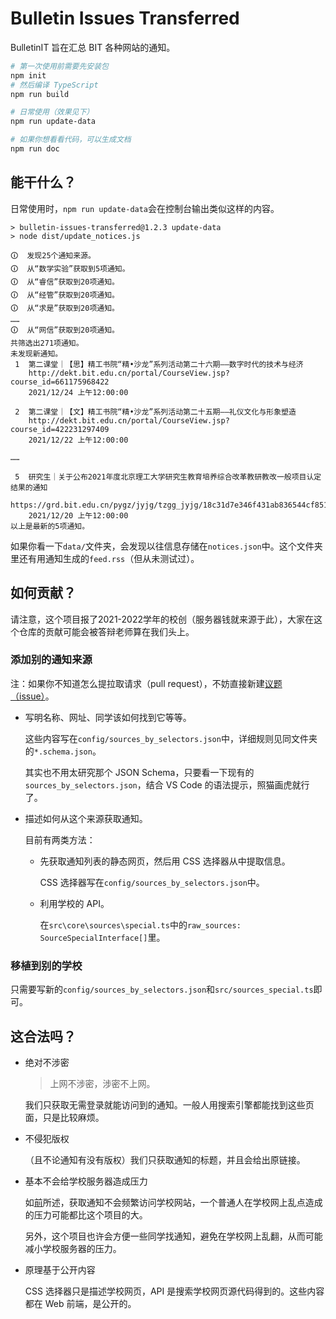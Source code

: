 # Bulletin Issues Transferred

BulletinIT 旨在汇总 BIT 各种网站的通知。

```powershell
# 第一次使用前需要先安装包
npm init
# 然后编译 TypeScript
npm run build

# 日常使用（效果见下）
npm run update-data

# 如果你想看看代码，可以生成文档
npm run doc
```

## 能干什么？

日常使用时，`npm run update-data`会在控制台输出类似这样的内容。

```
> bulletin-issues-transferred@1.2.3 update-data
> node dist/update_notices.js

🛈  发现25个通知来源。
🛈  从“数学实验”获取到5项通知。
🛈  从“睿信”获取到20项通知。
🛈  从“经管”获取到20项通知。
🛈  从“求是”获取到20项通知。
……
🛈  从“网信”获取到20项通知。
共筛选出271项通知。
未发现新通知。
 1  第二课堂｜【思】精工书院“精•沙龙”系列活动第二十六期——数字时代的技术与经济
    http://dekt.bit.edu.cn/portal/CourseView.jsp?course_id=661175968422
    2021/12/24 上午12:00:00

 2  第二课堂｜【文】精工书院“精•沙龙”系列活动第二十五期——礼仪文化与形象塑造
    http://dekt.bit.edu.cn/portal/CourseView.jsp?course_id=422231297409
    2021/12/22 上午12:00:00

……

 5  研究生｜关于公布2021年度北京理工大学研究生教育培养综合改革教研教改一般项目认定结果的通知
    https://grd.bit.edu.cn/pygz/jyjg/tzgg_jyjg/18c31d7e346f431ab836544cf8510e51.htm
    2021/12/20 上午12:00:00
以上是最新的5项通知。
```

如果你看一下`data/`文件夹，会发现以往信息存储在`notices.json`中。这个文件夹里还有用通知生成的`feed.rss`（但从未测试过）。

## 如何贡献？

请注意，这个项目报了2021-2022学年的校创（服务器钱就来源于此），大家在这个仓库的贡献可能会被答辩老师算在我们头上。

### 添加别的通知来源

注：如果你不知道怎么提拉取请求（pull request），不妨直接新建[议题（issue）](https://github.com/YDX-2147483647/bulletin-issues-transferred/issues/new/choose)。

-   写明名称、网址、同学该如何找到它等等。

    这些内容写在`config/sources_by_selectors.json`中，详细规则见同文件夹的`*.schema.json`。

    其实也不用太研究那个 JSON Schema，只要看一下现有的`sources_by_selectors.json`，结合 VS Code 的语法提示，照猫画虎就行了。

-   描述如何从这个来源获取通知。

    目前有两类方法：

    -   先获取通知列表的静态网页，然后用 CSS 选择器从中提取信息。

        CSS 选择器写在`config/sources_by_selectors.json`中。

    -   利用学校的 API。

        在`src\core\sources\special.ts`中的`raw_sources: SourceSpecialInterface[]`里。

### 移植到别的学校

只需要写新的`config/sources_by_selectors.json`和`src/sources_special.ts`即可。

## 这合法吗？

-   绝对不涉密

    > 上网不涉密，涉密不上网。

    我们只获取无需登录就能访问到的通知。一般人用搜索引擎都能找到这些页面，只是比较麻烦。

-   不侵犯版权

    （且不论通知有没有版权）我们只获取通知的标题，并且会给出原链接。

-   基本不会给学校服务器造成压力

    如[前](#添加别的通知来源)所述，获取通知不会频繁访问学校网站，一个普通人在学校网上乱点造成的压力可能都比这个项目的大。

    另外，这个项目也许会方便一些同学找通知，避免在学校网上乱翻，从而可能减小学校服务器的压力。

-   原理基于公开内容

    CSS 选择器只是描述学校网页，API 是搜索学校网页源代码得到的。这些内容都在 Web 前端，是公开的。
